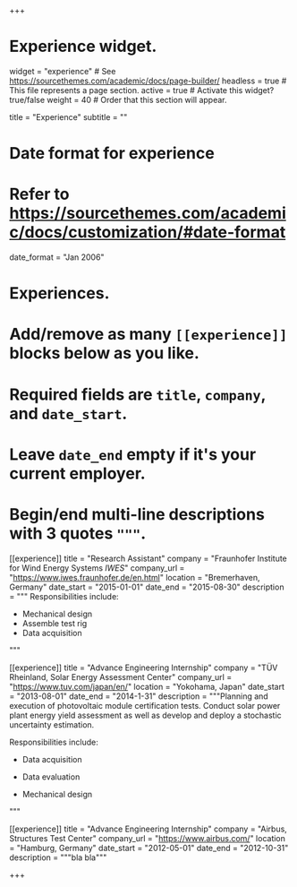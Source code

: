 +++
# Experience widget.
widget = "experience"  # See https://sourcethemes.com/academic/docs/page-builder/
headless = true  # This file represents a page section.
active = true  # Activate this widget? true/false
weight = 40  # Order that this section will appear.

title = "Experience"
subtitle = ""

# Date format for experience
#   Refer to https://sourcethemes.com/academic/docs/customization/#date-format
date_format = "Jan 2006"

# Experiences.
#   Add/remove as many `[[experience]]` blocks below as you like.
#   Required fields are `title`, `company`, and `date_start`.
#   Leave `date_end` empty if it's your current employer.
#   Begin/end multi-line descriptions with 3 quotes `"""`.
[[experience]]
  title = "Research Assistant"
  company = "Fraunhofer Institute for Wind Energy Systems *IWES*"
  company_url = "https://www.iwes.fraunhofer.de/en.html"
  location = "Bremerhaven, Germany"
  date_start = "2015-01-01"
  date_end = "2015-08-30"
  description = """
  Responsibilities include:

  * Mechanical design
  * Assemble test rig
  * Data acquisition

"""

[[experience]]
  title = "Advance Engineering Internship"
  company = "TÜV Rheinland,  Solar Energy Assessment Center"
  company_url = "https://www.tuv.com/japan/en/"
  location = "Yokohama, Japan"
  date_start = "2013-08-01"
  date_end = "2014-1-31"
  description = """Planning and execution of photovoltaic module certification tests. Conduct solar power plant energy yield assessment as well as develop and deploy a stochastic uncertainty estimation.

  Responsibilities include:

  * Data acquisition

  * Data evaluation

  * Mechanical design

"""

[[experience]]
  title = "Advance Engineering Internship"
  company = "Airbus, Structures Test Center"
  company_url = "https://www.airbus.com/"
  location = "Hamburg, Germany"
  date_start = "2012-05-01"
  date_end = "2012-10-31"
  description = """bla bla"""







+++
